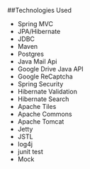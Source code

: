 ##Technologies Used

- Spring MVC
- JPA/Hibernate
- JDBC
- Maven
- Postgres
- Java Mail Api
- Google Drive Java API
- Google ReCaptcha
- Spring Security
- Hibernate Validation
- Hibernate Search
- Apache Tiles
- Apache Commons
- Apache Tomcat
- Jetty
- JSTL
- log4j
- junit test
- Mock
